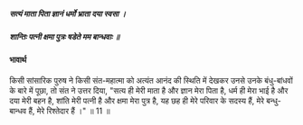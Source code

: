 ##### सत्यं माता पिता ज्ञानं धर्मो भ्राता दया स्वसा ।
##### शान्तिः पत्नी क्षमा पुत्रः षडेते मम बान्धवाः ॥

#### भावार्थ

किसी सांसारिक पुरुष ने किसी संत-महात्मा को अत्यंत आनंद की स्थिति में देखकर उनसे उनके बंधु-बांधवों के बारे में पूछा, तो संत ने उत्तर दिया, "सत्य ही मेरी माता है और ज्ञान मेरा पिता है, धर्म ही मेरा भाई है और दया मेरी बहन है, शांति मेरी पत्नी है और क्षमा मेरा पुत्र है, यह छह ही मेरे परिवार के सदस्य हैं, मेरे बन्धु-बान्धव हैं, मेरे रिश्तेदार हैं ।" ॥ 11 ॥
